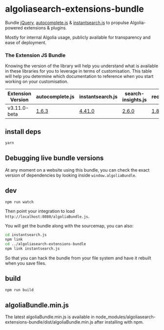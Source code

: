 # algoliasearch-extensions-bundle

Bundle [jQuery](http://jquery.com/), [autocomplete.js](https://github.com/algolia/autocomplete.js) & [instantsearch.js](https://github.com/algolia/instantsearch.js) to propulse Algolia-powered extensions & plugins.

Mostly for internal Algolia usage, publicly available for transparency and ease of deployment.

### The Extension JS Bundle

Knowing the version of the library will help you understand what is available in these libraries for you to leverage in terms of customisation. This table will help you determine which documentation to reference when you start working on your customisation.

| Extension Version | 	autocomplete.js                                                  | instantsearch.js | search-insights.js | recommend.js |
|-------------------|-------------------------------------------------------------------| --- | --- | --- |
| v3.11.0-beta            | [1.6.3](https://github.com/algolia/autocomplete.js/tree/v1.6.3)   | [4.41.0](https://github.com/algolia/instantsearch.js/tree/v4.41.0) | [2.6.0](https://github.com/algolia/search-insights.js/tree/v2.6.0) | [1.8.0](https://github.com/algolia/recommend/tree/v1.8.0) |
## install deps

```sh
yarn
```

## Debugging live bundle versions

At any moment on a website using this bundle, you can check the exact version of dependencies by looking inside `window.algoliaBundle`.

## dev

```sh
npm run watch
```

Then point your integration to load `http://localhost:8080/algoliaBundle.js`.

You will get the bundle along with the sourcemap, you can also:

```sh
cd instantsearch.js
npm link
cd ../algoliasearch-extensions-bundle
npm link instantsearch.js
```

So that you can hack the bundle from your file system and have it rebuilt when you
save files.

## build

```sh
npm run build
```

## algoliaBundle.min.js

The latest algoliaBundle.min.js is available in node_modules/algoliasearch-extensions-bundle/dist/algoliaBundle.min.js after installing with npm.
